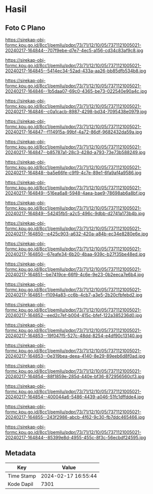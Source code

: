 # Hasil

## Foto C Plano

https://sirekap-obj-formc.kpu.go.id/8cc1/pemilu/pdpr/73/71/12/10/05/7371121005021-20240217-164844--707f9ebe-d7e7-4ec5-a156-cd34c83af9c8.jpg

https://sirekap-obj-formc.kpu.go.id/8cc1/pemilu/pdpr/73/71/12/10/05/7371121005021-20240217-164845--5414ec34-52ad-433a-aa26-bb85dfb534b8.jpg

https://sirekap-obj-formc.kpu.go.id/8cc1/pemilu/pdpr/73/71/12/10/05/7371121005021-20240217-164846--1b5daa07-69c0-4365-be73-022540e90a4c.jpg

https://sirekap-obj-formc.kpu.go.id/8cc1/pemilu/pdpr/73/71/12/10/05/7371121005021-20240217-164846--c0a1cacb-8987-4298-bd34-7095438e0979.jpg

https://sirekap-obj-formc.kpu.go.id/8cc1/pemilu/pdpr/73/71/12/10/05/7371121005021-20240217-164847--f114915a-99bf-4a72-86df-9682432da59a.jpg

https://sirekap-obj-formc.kpu.go.id/8cc1/pemilu/pdpr/73/71/12/10/05/7371121005021-20240217-164847--b85787a1-28c3-428d-a793-73e73b588249.jpg

https://sirekap-obj-formc.kpu.go.id/8cc1/pemilu/pdpr/73/71/12/10/05/7371121005021-20240217-164848--ba5e66fe-c9f9-4c7e-89e1-6fa9af4a9586.jpg

https://sirekap-obj-formc.kpu.go.id/8cc1/pemilu/pdpr/73/71/12/10/05/7371121005021-20240217-164849--516ea6a8-5948-4aea-bae9-78698ab6a8bf.jpg

https://sirekap-obj-formc.kpu.go.id/8cc1/pemilu/pdpr/73/71/12/10/05/7371121005021-20240217-164849--54245fb5-a2c5-496c-9dbb-d2741a173b4b.jpg

https://sirekap-obj-formc.kpu.go.id/8cc1/pemilu/pdpr/73/71/12/10/05/7371121005021-20240217-164850--e425c903-a632-420a-a84b-ec34e8280e6e.jpg

https://sirekap-obj-formc.kpu.go.id/8cc1/pemilu/pdpr/73/71/12/10/05/7371121005021-20240217-164850--67eafe34-6b20-4baa-939c-b27f35be48ed.jpg

https://sirekap-obj-formc.kpu.go.id/8cc1/pemilu/pdpr/73/71/12/10/05/7371121005021-20240217-164851--be7419ce-66f9-4c6e-9e23-0b2eeca7e6b4.jpg

https://sirekap-obj-formc.kpu.go.id/8cc1/pemilu/pdpr/73/71/12/10/05/7371121005021-20240217-164851--f1094a83-cc6b-4cb7-a3e5-2b20cfbfebd2.jpg

https://sirekap-obj-formc.kpu.go.id/8cc1/pemilu/pdpr/73/71/12/10/05/7371121005021-20240217-164852--eed2c7ef-b004-415c-bfef-122a385236d0.jpg

https://sirekap-obj-formc.kpu.go.id/8cc1/pemilu/pdpr/73/71/12/10/05/7371121005021-20240217-164853--19f047f5-527c-48dd-8254-e4df90c13140.jpg

https://sirekap-obj-formc.kpu.go.id/8cc1/pemilu/pdpr/73/71/12/10/05/7371121005021-20240217-164853--0e319bea-deea-4140-8e29-89eeb6d8f0ad.jpg

https://sirekap-obj-formc.kpu.go.id/8cc1/pemilu/pdpr/73/71/12/10/05/7371121005021-20240217-164854--88f1859e-285d-440e-bf36-872956560cf3.jpg

https://sirekap-obj-formc.kpu.go.id/8cc1/pemilu/pdpr/73/71/12/10/05/7371121005021-20240217-164854--400044a6-5486-4439-a046-51fc1dffdde4.jpg

https://sirekap-obj-formc.kpu.go.id/8cc1/pemilu/pdpr/73/71/12/10/05/7371121005021-20240217-164855--243f2986-abcb-4f62-9c30-fb7ddc465466.jpg

https://sirekap-obj-formc.kpu.go.id/8cc1/pemilu/pdpr/73/71/12/10/05/7371121005021-20240217-164844--85399e8d-4955-455c-8f3c-56ecbdf24595.jpg


## Metadata

| Key        | Value               |
| ---------- | ------------------- |
| Time Stamp | 2024-02-17 16:55:44 |
| Kode Dapil | 7301                |



